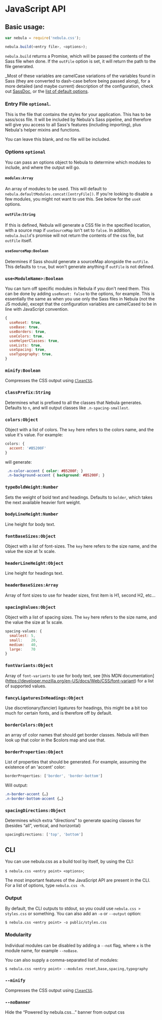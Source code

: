 # JavaScript API
## Basic usage:
```js
var nebula = require('nebula.css');

nebula.build(<entry file>, <options>);
```

`nebula.build` returns a Promise, which will be passed the contents of the Sass file when done. If the `outFile` option is set, it will return the path to the file generated.

_Most of these variables are camelCase variations of the variables found in Sass (they are converted to dash-case before being passed along), for a more detailed (and maybe current) description of the configuration, check out [SassDoc](http://marcohamersma.github.io/nebula.css/sassdoc), or the [list of default options](../lib/base-config.js).

### Entry File `optional`.
This is the file that contains the styles for your application. This has to be sass/scss file. It will be included by Nebula's Sass pipeline, and therefore will give you access to all Sass's features (including importing), plus Nebula's helper mixins and functions.

You can leave this blank, and no file will be included.

### Options `optional`
You can pass an options object to Nebula to determine which modules to include, and where the output will go.

#### `modules:Array`
An array of modules to be used. This will default to `nebula.defaultModules.concat([entryFile])`. If you're looking to disable a few modules, you might not want to use this. See below for the `useX` options.

#### `outFile:String`
If this is defined, Nebula will generate a CSS file in the specified location, with a source map if `useSourceMap` isn't set to `false`. In addition, `nebula.build`'s promise will not return the contents of the css file, but `outFile` itself.

#### `useSourceMap:Boolean`
Determines if Sass should generate a sourceMap alongside the `outFile`. This defaults to `true`, but won't generate anything if `outFile` is not defined.

### `use<ModuleName>:Boolean`
You can turn off specific modules in Nebula if you don't need them. This can be done by adding `useReset: false` to the options, for example. This is essentially the same as when you use only the Sass files in Nebula (not the JS module), except that the configuration variables are camelCased to be in line with JavaScript convention.

```js
{
  useReset: true,
  useBase: true,
  useBorders: true,
  useColors: true,
  useHelperClasses: true,
  useLists: true,
  useSpacing: true,
  useTypography: true,
}
```

### `minify:Boolean`
Compresses the CSS output using [`CleanCSS`](https://github.com/jakubpawlowicz/clean-css).

### `classPrefix:String`
Determines what is prefixed to all the classes that Nebula generates. Defaults to `n`, and will output classes like `.n-spacing-smallest`.

### `colors:Object`
Object with a list of colors. The `key` here refers to the colors name, and the value it's value. For example:
```js
colors: {
  accent: '#B5200F'
}
```
will generate:
```css
 .n-color-accent { color: #B5200F; }
 .n-background-accent { background: #B5200F; }
```

### `typeBoldWeight:Number`
Sets the weight of bold text and headings. Defaults to `bolder`, which takes the next available heavier font weight.

### `bodyLineHeight:Number`
Line height for body text.

### `fontBaseSizes:Object`
Object with a list of font-sizes. The `key` here refers to the size name, and the value the size at 1x scale.

### `headerLineHeight:Object`
Line height for headings text.

### `headerBaseSizes:Array`
Array of font sizes to use for header sizes, first item is H1, second H2, etc…

### `spacingValues:Object`
Object with a list of spacing sizes. The `key` here refers to the size name, and the value the size at 1x scale.

```js
spacing-values: {
  smallest: 5,
  small:    20,
  medium:   40,
  large:    70
}
```

### `fontVariants:Object`
Array of `font-variants` to use for body text, see [this MDN documentation] (https://developer.mozilla.org/en-US/docs/Web/CSS/font-variant) for a list of supported values.

### `fancyLigaturesInHeadings:Object`
Use discretionary(fancier) ligatures for headings, this might be a bit too much for certain fonts, and is therefore off by default.

### `borderColors:Object`
an array of color names that should get border classes. Nebula will then look up that color in the $colors map and use that.

### `borderProperties:Object`
List of properties that should be generated. For example, assuming the existence of an 'accent' color:

```js
borderProperties: ['border', 'border-bottom']
```

Will output:

```css
.n-border-accent {…}
.n-border-bottom-accent {…}
```

### `spacingDirections:Object`
Determines which extra “directions” to generate spacing classes for (besides “all”, vertical, and horizontal)

```js
spacingDirections: ['top', 'bottom']
```

## CLI
You can use nebula.css as a build tool by itself, by using the CLI:

`$ nebula.css <entry point> <options>`;

The most important features of the JavaScript API are present in the CLI. For a list of options, type `nebula.css -h`.

### Output
By default, the CLI outputs to stdout, so you could use `nebula.css > styles.css` or something. You can also add an `-o` or `--output` option:

`$ nebula.css <entry point> -o public/styles.css`

### Modularity
Individual modules can be disabled by adding a `--noX` flag, where `x` is the module name, for example `--noBase`.

You can also supply a comma-separated list of modules:

`$ nebula.css <entry point> --modules reset,base,spacing,typography`

### `--minify`
Compresses the CSS output using [`CleanCSS`](https://github.com/jakubpawlowicz/clean-css).

### `--noBanner`
Hide the “Powered by nebula.css…” banner from output css
